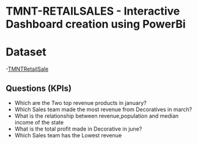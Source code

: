 # TMNT-RETAILSALES - Interactive Dashboard creation using PowerBi

# Dataset
-[TMNTRetailSale](https://github.com/AuduMoses1/PowerBi_Project/blob/main/TNMTRetailsales.xlsx)

## Questions (KPIs)
- Which are the Two top revenue products in january?
- Which Sales team made the most revenue from Decoratives in march?
- What is the relationship between revenue,population and median income of the state
- What is the total profit made in Decorative in june?
- Which Sales team has the Lowest revenue

  
